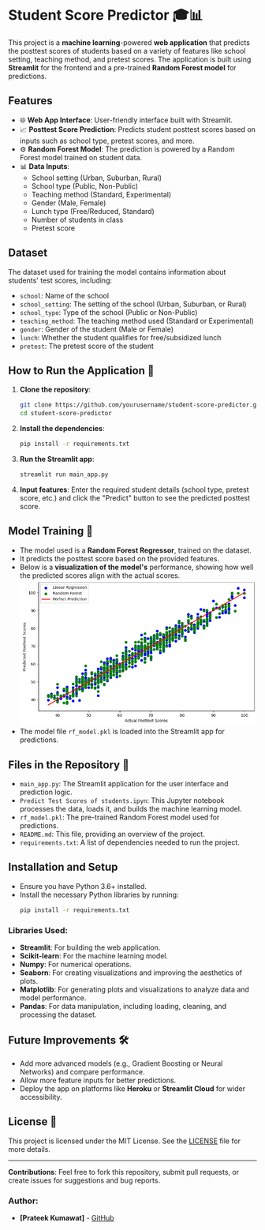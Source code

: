 # Student Score Predictor 🎓📊

This project is a **machine learning**-powered **web application** that predicts the posttest scores of students based on a variety of features like school setting, teaching method, and pretest scores. The application is built using **Streamlit** for the frontend and a pre-trained **Random Forest model** for predictions.

## Features

- 🌐 **Web App Interface**: User-friendly interface built with Streamlit.
- 📈 **Posttest Score Prediction**: Predicts student posttest scores based on inputs such as school type, pretest scores, and more.
- ⚙️ **Random Forest Model**: The prediction is powered by a Random Forest model trained on student data.
- 📊 **Data Inputs**:
  - School setting (Urban, Suburban, Rural)
  - School type (Public, Non-Public)
  - Teaching method (Standard, Experimental)
  - Gender (Male, Female)
  - Lunch type (Free/Reduced, Standard)
  - Number of students in class
  - Pretest score

## Dataset

The dataset used for training the model contains information about students' test scores, including:
- `school`: Name of the school
- `school_setting`: The setting of the school (Urban, Suburban, or Rural)
- `school_type`: Type of the school (Public or Non-Public)
- `teaching_method`: The teaching method used (Standard or Experimental)
- `gender`: Gender of the student (Male or Female)
- `lunch`: Whether the student qualifies for free/subsidized lunch
- `pretest`: The pretest score of the student

## How to Run the Application 🚀

1. **Clone the repository**:
    ```bash
    git clone https://github.com/yourusername/student-score-predictor.git
    cd student-score-predictor
    ```

2. **Install the dependencies**:
    ```bash
    pip install -r requirements.txt
    ```

3. **Run the Streamlit app**:
    ```bash
    streamlit run main_app.py
    ```

4. **Input features**: Enter the required student details (school type, pretest score, etc.) and click the "Predict" button to see the predicted posttest score.

## Model Training 🧠

- The model used is a **Random Forest Regressor**, trained on the dataset.
- It predicts the posttest score based on the provided features.
- Below is a **visualization of the model's** performance, showing how well the predicted scores align with the actual scores.
![Example Image](mod1.png)
- The model file `rf_model.pkl` is loaded into the Streamlit app for predictions.

## Files in the Repository 📂

- `main_app.py`: The Streamlit application for the user interface and prediction logic.
- `Predict Test Scores of students.ipyn`: This Jupyter notebook processes the data, loads it, and builds the machine learning model.
- `rf_model.pkl`: The pre-trained Random Forest model used for predictions.
- `README.md`: This file, providing an overview of the project.
- `requirements.txt`: A list of dependencies needed to run the project.

## Installation and Setup

- Ensure you have Python 3.6+ installed.
- Install the necessary Python libraries by running:
    ```bash
    pip install -r requirements.txt
    ```

### Libraries Used:
- **Streamlit**: For building the web application.
- **Scikit-learn**: For the machine learning model.
- **Numpy**: For numerical operations.
- **Seaborn**: For creating visualizations and improving the aesthetics of plots.
- **Matplotlib**: For generating plots and visualizations to analyze data and model performance.
- **Pandas**: For data manipulation, including loading, cleaning, and processing the dataset.

## Future Improvements 🛠️

- Add more advanced models (e.g., Gradient Boosting or Neural Networks) and compare performance.
- Allow more feature inputs for better predictions.
- Deploy the app on platforms like **Heroku** or **Streamlit Cloud** for wider accessibility.

## License 📜

This project is licensed under the MIT License. See the [LICENSE](LICENSE) file for more details.

---

**Contributions**: Feel free to fork this repository, submit pull requests, or create issues for suggestions and bug reports.

### Author:
- **[Prateek Kumawat]** - [GitHub](https://github.com/kumawatprateek)

